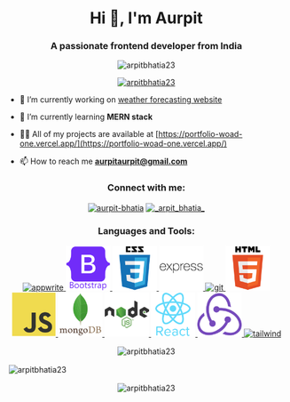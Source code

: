 <h1 align="center">Hi 👋, I'm Aurpit</h1>
<h3 align="center">A passionate frontend developer from India</h3>

<p align="center"> <img src="https://komarev.com/ghpvc/?username=arpitbhatia23&label=Profile%20views&color=0e75b6&style=flat" alt="arpitbhatia23" /> </p>

<p align="center"> <a href="https://github.com/ryo-ma/github-profile-trophy"><img src="https://github-profile-trophy.vercel.app/?username=arpitbhatia23" alt="arpitbhatia23" /></a> </p>

- 🔭 I’m currently working on [weather forecasting website](https://react-wea-ther-fore-cast.netlify.app/)

- 🌱 I’m currently learning **MERN stack**

- 👨‍💻 All of my projects are available at [https://portfolio-woad-one.vercel.app/](https://portfolio-woad-one.vercel.app/)

- 📫 How to reach me **aurpitaurpit@gmail.com**

<h3 align="center">Connect with me:</h3>
<p align="center">
<a href="https://linkedin.com/in/aurpit-bhatia" target="blank"><img align="center" src="https://raw.githubusercontent.com/rahuldkjain/github-profile-readme-generator/master/src/images/icons/Social/linked-in-alt.svg" alt="aurpit-bhatia" height="30" width="40" /></a>
<a href="https://instagram.com/_arpit_bhatia_" target="blank"><img align="center" src="https://raw.githubusercontent.com/rahuldkjain/github-profile-readme-generator/master/src/images/icons/Social/instagram.svg" alt="_arpit_bhatia_" height="30" width="40" /></a>
</p>

<h3 align="center">Languages and Tools:</h3>
<p align="center"> <a href="https://appwrite.io" target="_blank" rel="noreferrer"> <img src="https://www.vectorlogo.zone/logos/appwriteio/appwriteio-icon.svg" alt="appwrite" width="80" height="80"/> </a> <a href="https://getbootstrap.com" target="_blank" rel="noreferrer"> <img src="https://raw.githubusercontent.com/devicons/devicon/master/icons/bootstrap/bootstrap-plain-wordmark.svg" alt="bootstrap" width="80" height="80"/> </a> <a href="https://www.w3schools.com/css/" target="_blank" rel="noreferrer"> <img src="https://raw.githubusercontent.com/devicons/devicon/master/icons/css3/css3-original-wordmark.svg" alt="css3" width="80" height="80"/> </a> <a href="https://expressjs.com" target="_blank" rel="noreferrer"> <img src="https://raw.githubusercontent.com/devicons/devicon/master/icons/express/express-original-wordmark.svg" alt="express" width="80" height="80"/> </a> <a href="https://git-scm.com/" target="_blank" rel="noreferrer"> <img src="https://www.vectorlogo.zone/logos/git-scm/git-scm-icon.svg" alt="git" width="80" height="80/> </a> <a href="https://www.w3.org/html/" target="_blank" rel="noreferrer"> <img src="https://raw.githubusercontent.com/devicons/devicon/master/icons/html5/html5-original-wordmark.svg" alt="html5" width="80" height="80"/> </a> <a href="https://developer.mozilla.org/en-US/docs/Web/JavaScript" target="_blank" rel="noreferrer"> <img src="https://raw.githubusercontent.com/devicons/devicon/master/icons/javascript/javascript-original.svg" alt="javascript" width="80" height="80"/> </a> <a href="https://www.mongodb.com/" target="_blank" rel="noreferrer"> <img src="https://raw.githubusercontent.com/devicons/devicon/master/icons/mongodb/mongodb-original-wordmark.svg" alt="mongodb" width="80" height="80"/> </a> <a href="https://nodejs.org" target="_blank" rel="noreferrer"> <img src="https://raw.githubusercontent.com/devicons/devicon/master/icons/nodejs/nodejs-original-wordmark.svg" alt="nodejs" width="80" height="80"/> </a> <a href="https://reactjs.org/" target="_blank" rel="noreferrer"> <img src="https://raw.githubusercontent.com/devicons/devicon/master/icons/react/react-original-wordmark.svg" alt="react" width="80" height="80"/> </a> <a href="https://redux.js.org" target="_blank" rel="noreferrer"> <img src="https://raw.githubusercontent.com/devicons/devicon/master/icons/redux/redux-original.svg" alt="redux" width="80" height="80"/> </a> <a href="https://tailwindcss.com/" target="_blank" rel="noreferrer"> <img src="https://www.vectorlogo.zone/logos/tailwindcss/tailwindcss-icon.svg" alt="tailwind" width="80" height="80"/> </a> </p>

<p align="center"><img align="center" src="https://github-readme-stats.vercel.app/api/top-langs?username=arpitbhatia23&show_icons=true&locale=en&layout=compact" alt="arpitbhatia23" />

&nbsp;<img align="center" src="https://github-readme-stats.vercel.app/api?username=arpitbhatia23&show_icons=true&locale=en" alt="arpitbhatia23" /></p>

<p align="center"><img align="center" src="https://github-readme-streak-stats.herokuapp.com/?user=arpitbhatia23&" alt="arpitbhatia23" /></p>
